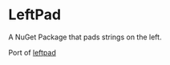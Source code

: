 # LeftPad

A NuGet Package that pads strings on the left.

Port of [leftpad](https://github.com/left-pad/left-pad/blob/master/index.js)
